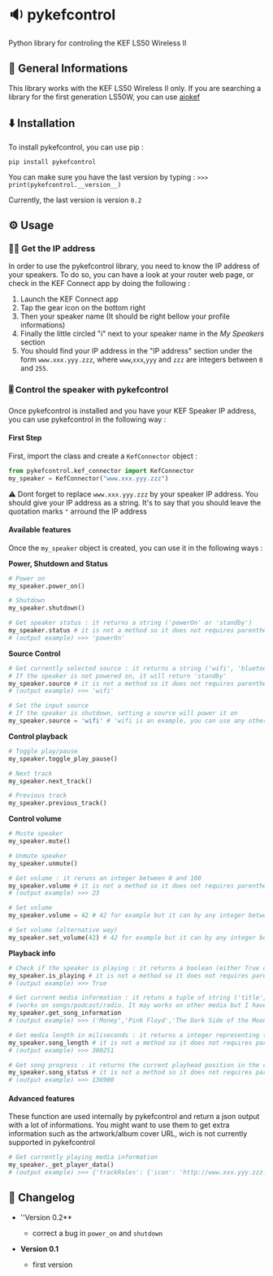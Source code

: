 # 🔉 pykefcontrol 
Python library for controling the KEF LS50 Wireless II



## 📄 General Informations 
This library works with the KEF LS50 Wireless II only. If you are searching a library for the first generation LS50W, you can use [aiokef](https://github.com/basnijholt/aiokef)

## ⬇️ Installation 
To install pykefcontrol, you can use pip : 
```shell
pip install pykefcontrol
```

You can make sure you have the last version by typing :
`>>> print(pykefcontrol.__version__)`

Currently, the last version is version `0.2`

## ⚙️ Usage

### 👨‍💻 Get the IP address
 In order to use the pykefcontrol library, you need to know the IP address of your speakers. To do so, you can have a look at your router web page, or check in the KEF Connect app by doing the following :
 1. Launch the KEF Connect app
 2. Tap the gear icon on the bottom right
 3. Then your speaker name (It should be right bellow your profile informations)
 4. Finally the little circled "i" next to your speaker name in the _My Speakers_ section
 5. You should find your IP address in the "IP address" section under the form `www.xxx.yyy.zzz`, where `www`,`xxx`,`yyy` and `zzz` are integers between `0` and `255`.

### 🎚️ Control the speaker with pykefcontrol
Once pykefcontrol is installed and you have your KEF Speaker IP address, you can use pykefcontrol in the following way :

#### First Step

First, import the class and create a `KefConnector` object :
```python
from pykefcontrol.kef_connector import KefConnector
my_speaker = KefConnector("www.xxx.yyy.zzz")
```
⚠️ Dont forget to replace `www.xxx.yyy.zzz` by your speaker IP address. You should give your IP address as a string. It's to say that you should leave the quotation marks `"` arround the IP address

#### Available features
Once the `my_speaker` object is created, you can use it in the following ways :

**Power, Shutdown and Status**
```python
# Power on
my_speaker.power_on() 

# Shutdown
my_speaker.shutdown() 

# Get speaker status : it returns a string ('powerOn' or 'standby')
my_speaker.status # it is not a method so it does not requires parenthesis
# (output example) >>> 'powerOn'

```

**Source Control**
```python
# Get currently selected source : it returns a string ('wifi', 'bluetooth', 'tv', 'optical', 'coaxial', 'analog')
# If the speaker is not powered on, it will return 'standby'
my_speaker.source # it is not a method so it does not requires parenthesis
# (output example) >>> 'wifi'

# Set the input source 
# If the speaker is shutdown, setting a source will power it on
my_speaker.source = 'wifi' # 'wifi is an example, you can use any other supported string 'tv', 'analog', etc..
```

**Control playback**
```python
# Toggle play/pause
my_speaker.toggle_play_pause() 

# Next track
my_speaker.next_track()

# Previous track
my_speaker.previous_track()
```

**Control volume**
```python
# Muste speaker
my_speaker.mute() 

# Unmute speaker
my_speaker.unmute()

# Get volume : it reruns an integer between 0 and 100
my_speaker.volume # it is not a method so it does not requires parenthesis
# (output example) >>> 23

# Set volume
my_speaker.volume = 42 # 42 for example but it can by any integer between 0 and 100.

# Set volume (alternative way)
my_speaker.set_volume(42) # 42 for example but it can by any integer between 0 and 100.
```

**Playback info**
```python
# Check if the speaker is playing : it returns a boolean (either True or False)
my_speaker.is_playing # it is not a method so it does not requires parenthesis
# (output example) >>> True

# Get current media information : it retuns a tuple of string ('title','artist','album')
# (works on songs/podcast/radio. It may works on other media but I have not tested it yet)
my_speaker.get_song_information
# (output example) >>> ('Money','Pink Floyd','The Dark Side of the Moon')

# Get media length in miliseconds : it returns a integer representing the song length in ms
my_speaker.song_length # it is not a method so it does not requires parenthesis
# (output example) >>> 300251

# Get song progress : it returns the current playhead position in the current track in ms
my_speaker.song_status # it is not a method so it does not requires parenthesis
# (output example) >>> 136900
```


#### Advanced features
These function are used internally by pykefcontrol and return a json output with a lot of informations. You might want to use them to get extra information such as the artwork/album cover URL, wich is not currently supported in pykefcontrol

```python
# Get currently playing media information
my_speaker._get_player_data()
# (output example) >>> {'trackRoles': {'icon': 'http://www.xxx.yyy.zzz:80/file/stream//tmp/temp_data_airPlayAlbum_xxxxxxxxx', 'title': 'I Want To Break Free', 'mediaData': {'resources': [{'duration': 263131}], 'metaData': {'album': 'Greatest Hits', 'artist': 'Queen'}}}, 'playId': {'systemMemberId': 'kef_one-xxxxxxxx', 'timestamp': 676181357}, 'mediaRoles': {'audioType': 'audioBroadcast', 'title': 'AirPlay', 'doNotTrack': True, 'type': 'audio', 'mediaData': {'resources': [{'mimeType': 'audio/unknown', 'uri': 'airplay://'}], 'metaData': {'serviceID': 'airplay', 'live': True, 'playLogicPath': 'airplay:playlogic'}}}, 'state': 'playing', 'status': {'duration': 263131, 'playSpeed': 1}, 'controls': {'pause': True, 'next_': True, 'previous': True}}

```

## 📜 Changelog
- ''Version 0.2**
  - correct a bug in `power_on` and `shutdown` 

- **Version 0.1**
  - first version
